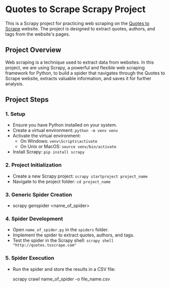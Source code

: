# Quotes to Scrape Scrapy Project

This is a Scrapy project for practicing web scraping on the [Quotes to Scrape](http://quotes.toscrape.com/) website. The project is designed to extract quotes, authors, and tags from the website's pages.

## Project Overview

Web scraping is a technique used to extract data from websites. In this project, we are using Scrapy, a powerful and flexible web scraping framework for Python, to build a spider that navigates through the Quotes to Scrape website, extracts valuable information, and saves it for further analysis.

## Project Steps

### 1. Setup

- Ensure you have Python installed on your system.
- Create a virtual environment: `python -m venv venv`
- Activate the virtual environment:
  - On Windows: `venv\Scripts\activate`
  - On Unix or MacOS: `source venv/bin/activate`
- Install Scrapy: `pip install scrapy`

### 2. Project Initialization

- Create a new Scrapy project: `scrapy startproject project_name`
- Navigate to the project folder: `cd project_name`

### 3. Generic Spider Creation

- scrapy genspider <name_of_spider> <website>

### 4. Spider Development

- Open `name_of_spider.py` in the `spiders` folder.
- Implement the spider to extract quotes, authors, and tags.
- Test the spider in the Scrapy shell: `scrapy shell "http://quotes.toscrape.com"`

### 5. Spider Execution

- Run the spider and store the results in a CSV file:
  
  scrapy crawl name_of_spider -o file_name.csv


